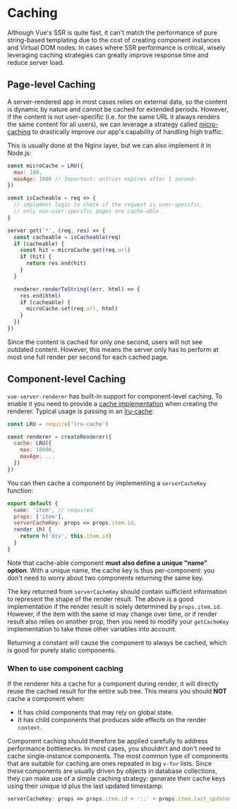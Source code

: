 # Caching

Although Vue's SSR is quite fast, it can't match the performance of pure string-based templating due to the cost of creating component instances and Virtual DOM nodes. In cases where SSR performance is critical, wisely leveraging caching strategies can greatly improve response time and reduce server load.

## Page-level Caching

A server-rendered app in most cases relies on external data, so the content is dynamic by nature and cannot be cached for extended periods. However, if the content is not user-specific (i.e. for the same URL it always renders the same content for all users), we can leverage a strategy called [micro-caching](https://www.nginx.com/blog/benefits-of-microcaching-nginx/) to drastically improve our app's capability of handling high traffic.

This is usually done at the Nginx layer, but we can also implement it in Node.js:

``` js
const microCache = LRU({
  max: 100,
  maxAge: 1000 // Important: entries expires after 1 second.
})

const isCacheable = req => {
  // implement logic to check if the request is user-specific.
  // only non-user-specific pages are cache-able
}

server.get('*', (req, res) => {
  const cacheable = isCacheable(req)
  if (cacheable) {
    const hit = microCache.get(req.url)
    if (hit) {
      return res.end(hit)
    }
  }

  renderer.renderToString((err, html) => {
    res.end(html)
    if (cacheable) {
      microCache.set(req.url, html)
    }
  })
})
```

Since the content is cached for only one second, users will not see outdated content. However, this means the server only has to perform at most one full render per second for each cached page.

## Component-level Caching

`vue-server-renderer` has built-in support for component-level caching. To enable it you need to provide a [cache implementation](./api.md#cache) when creating the renderer. Typical usage is passing in an [lru-cache](https://github.com/isaacs/node-lru-cache):

``` js
const LRU = require('lru-cache')

const renderer = createRenderer({
  cache: LRU({
    max: 10000,
    maxAge: ...
  })
})
```

You can then cache a component by implementing a `serverCacheKey` function:

``` js
export default {
  name: 'item', // required
  props: ['item'],
  serverCacheKey: props => props.item.id,
  render (h) {
    return h('div', this.item.id)
  }
}
```

Note that cache-able component **must also define a unique "name" option**. With a unique name, the cache key is thus per-component: you don't need to worry about two components returning the same key.

The key returned from `serverCacheKey` should contain sufficient information to represent the shape of the render result. The above is a good implementation if the render result is solely determined by `props.item.id`. However, if the item with the same id may change over time, or if render result also relies on another prop, then you need to modify your `getCacheKey` implementation to take those other variables into account.

Returning a constant will cause the component to always be cached, which is good for purely static components.

### When to use component caching

If the renderer hits a cache for a component during render, it will directly reuse the cached result for the entire sub tree. This means you should **NOT** cache a component when:

- It has child components that may rely on global state.
- It has child components that produces side effects on the render `context`.

Component caching should therefore be applied carefully to address performance bottlenecks. In most cases, you shouldn't and don't need to cache single-instance components. The most common type of components that are suitable for caching are ones repeated in big `v-for` lists. Since these components are usually driven by objects in database collections, they can make use of a simple caching strategy: generate their cache keys using their unique id plus the last updated timestamp:

``` js
serverCacheKey: props => props.item.id + '::' + props.item.last_updated
```
